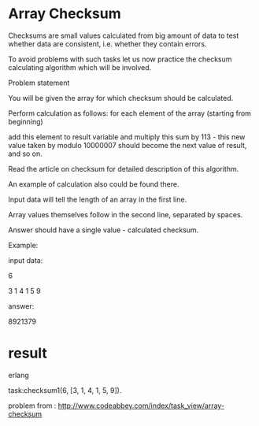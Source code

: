 # Array Checksum


Checksums are small values calculated from big amount of data to test whether data are consistent, i.e. whether they contain errors.


To avoid problems with such tasks let us now practice the checksum calculating algorithm which will be involved.



Problem statement

You will be given the array for which checksum should be calculated.

Perform calculation as follows: for each element of the array (starting from beginning)

add this element to result variable and multiply this sum by 113 - this new value taken by modulo 10000007 should become the next value of result, and so on.

Read the article on checksum for detailed description of this algorithm.

An example of calculation also could be found there.

Input data will tell the length of an array in the first line.

Array values themselves follow in the second line, separated by spaces.

Answer should have a single value - calculated checksum.



Example:


input data:

6

3 1 4 1 5 9

answer:

8921379



# result

erlang

task:checksum1(6, [3, 1, 4, 1, 5, 9]).


problem from :
http://www.codeabbey.com/index/task_view/array-checksum

